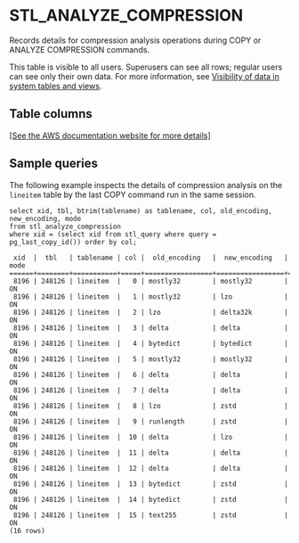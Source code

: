 # STL\_ANALYZE\_COMPRESSION<a name="r_STL_ANALYZE_COMPRESSION"></a>

Records details for compression analysis operations during COPY or ANALYZE COMPRESSION commands\.

This table is visible to all users\. Superusers can see all rows; regular users can see only their own data\. For more information, see [Visibility of data in system tables and views](c_visibility-of-data.md)\.

## Table columns<a name="r_STL_ANALYZE_COMPRESSION-table-columns2"></a>

[\[See the AWS documentation website for more details\]](http://docs.aws.amazon.com/redshift/latest/dg/r_STL_ANALYZE_COMPRESSION.html)

## Sample queries<a name="r_STL_ANALYZE_COMPRESSION-sample-queries2"></a>

The following example inspects the details of compression analysis on the `lineitem` table by the last COPY command run in the same session\. 

```
select xid, tbl, btrim(tablename) as tablename, col, old_encoding, new_encoding, mode 
from stl_analyze_compression 
where xid = (select xid from stl_query where query = pg_last_copy_id()) order by col;
                
 xid  |  tbl   | tablename | col |  old_encoding   |  new_encoding   |      mode
======+========+===========+=====+=================+=================+=============
 8196 | 248126 | lineitem  |   0 | mostly32        | mostly32        | ON
 8196 | 248126 | lineitem  |   1 | mostly32        | lzo             | ON
 8196 | 248126 | lineitem  |   2 | lzo             | delta32k        | ON
 8196 | 248126 | lineitem  |   3 | delta           | delta           | ON
 8196 | 248126 | lineitem  |   4 | bytedict        | bytedict        | ON
 8196 | 248126 | lineitem  |   5 | mostly32        | mostly32        | ON
 8196 | 248126 | lineitem  |   6 | delta           | delta           | ON
 8196 | 248126 | lineitem  |   7 | delta           | delta           | ON
 8196 | 248126 | lineitem  |   8 | lzo             | zstd            | ON
 8196 | 248126 | lineitem  |   9 | runlength       | zstd            | ON
 8196 | 248126 | lineitem  |  10 | delta           | lzo             | ON
 8196 | 248126 | lineitem  |  11 | delta           | delta           | ON
 8196 | 248126 | lineitem  |  12 | delta           | delta           | ON
 8196 | 248126 | lineitem  |  13 | bytedict        | zstd            | ON
 8196 | 248126 | lineitem  |  14 | bytedict        | zstd            | ON
 8196 | 248126 | lineitem  |  15 | text255         | zstd            | ON
(16 rows)
```